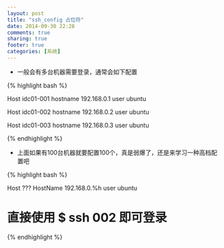 ```yaml
---
layout: post
title: "ssh_config 占位符"
date: 2014-09-30 22:28
comments: true
sharing: true
footer: true
categories: [系统]
---
```


+ 一般会有多台机器需要登录，通常会如下配置

{% highlight bash %}

Host idc01-001
hostname 192.168.0.1
user ubuntu

Host idc01-002
hostname 192.168.0.2
user ubuntu

Host idc01-003
hostname 192.168.0.3
user ubuntu

{% endhighlight %}

+ 上面如果有100台机器就要配置100个，真是弱爆了，还是来学习一种高档配置吧

{% highlight bash %}

Host ???
HostName 192.168.0.%h
user ubuntu

# 直接使用 $ ssh 002 即可登录

{% endhighlight %}


